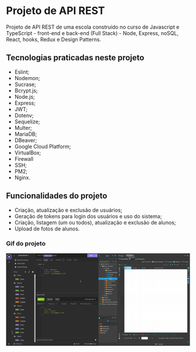# Projeto de API REST

Projeto de API REST de uma escola construído no curso de Javascript e TypeScript - front-end e back-end (Full Stack) - Node, Express, noSQL, React, hooks, Redux e Design Patterns.

## Tecnologias praticadas neste projeto

- Eslint;
- Nodemon;
- Sucrase;
- Bcrypt.js;
- Node.js;
- Express;
- JWT;
- Dotenv;
- Sequelize;
- Multer;
- MariaDB;
- DBeaver;
- Google Cloud Platform;
- VirtualBox;
- Firewall
- SSH;
- PM2;
- Nginx.

## Funcionalidades do projeto

- Criação, atualização e exclusão de usuários;
- Geração de tokens para login dos usuários e uso do sistema;
- Criação, listagem (um ou todos), atualização e exclusão de alunos;
- Upload de fotos de alunos.

### Gif do projeto

![api-rest.gif](./api-rest.gif)
